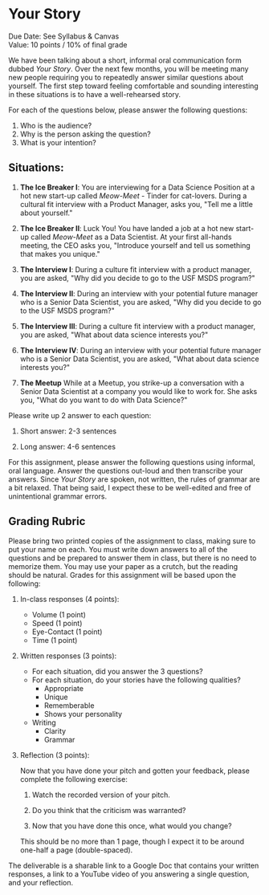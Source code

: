 Your Story
========

Due Date: See Syllabus & Canvas    
Value: 10 points / 10% of final grade   

We have been talking about a short, informal oral communication form dubbed _Your Story_. Over the next few months, you will be meeting many new people requiring you to repeatedly answer similar questions about yourself. The first step toward feeling comfortable and sounding interesting in these situations is to have a well-rehearsed story.

For each of the questions below, please answer the following questions:

1. Who is the audience?
1. Why is the person asking the question?
1. What is your intention?

Situations:
-----

1. __The Ice Breaker I__: You are interviewing for a Data Science Position at a hot new start-up called _Meow-Meet_ - Tinder for cat-lovers. During a cultural fit interview with a Product Manager, asks you, "Tell me a little about yourself."

2. __The Ice Breaker II__: Luck You! You have landed a job at a hot new  start-up called _Meow-Meet_ as a Data Scientist. At your first all-hands meeting, the CEO asks you, "Introduce yourself and tell us something that makes you unique."
 
4. __The Interview I__: During a culture fit interview with a product manager, you are asked, "Why did you decide to go to the USF MSDS program?"

5. __The Interview II__: During an interview with your potential future manager who is a Senior Data Scientist, you are asked, "Why did you decide to go to the USF MSDS program?"

6. __The Interview III__: During a culture fit interview with a product manager, you are asked, "What about data science interests you?"

5. __The Interview IV__: During an interview with your potential future manager who is a Senior Data Scientist, you are asked, "What about data science interests you?"

9. __The Meetup__ While at a Meetup, you strike-up a conversation with a Senior Data Scientist at a company you would like to work for. She asks you, "What do you want to do with Data Science?"

Please write up 2 answer to each question:

1. Short answer: 2-3 sentences

2. Long answer: 4-6 sentences

For this assignment, please answer the following questions using informal, oral language. Answer the questions out-loud and then transcribe your answers. Since _Your Story_ are spoken, not written, the rules of grammar are a bit relaxed. That being said, I expect these to be well-edited and free of unintentional grammar errors.

Grading Rubric 
-------

Please bring two printed copies of the assignment to class, making sure to put your name on each. You must write down answers to all of the questions and be prepared to answer them in class, but there is no need to memorize them. You may use your paper as a crutch, but the reading should be natural. Grades for this assignment will be based upon the following:

1. In-class responses (4 points): 
    
    - Volume (1 point)
    - Speed (1 point)
    - Eye-Contact (1 point)
    - Time (1 point)

2. Written responses (3 points):
    
    - For each situation, did you answer the 3 questions?
    - For each situation, do your stories have the following qualities?
        - Appropriate 
        - Unique
        - Rememberable
        - Shows your personality
    - Writing
        - Clarity
        - Grammar
    
3. Reflection (3 points):

    Now that you have done your pitch and gotten your feedback, please complete the following exercise:

    1.  Watch the recorded version of your pitch.

    2.  Do you think that the criticism was warranted?

    3.  Now that you have done this once, what would you change?

	This should be no more than 1 page, though I expect it to be around one-half a page (double-spaced).

The deliverable is a sharable link to a Google Doc that contains your written responses, a link to a YouTube video of you answering a single question, and your reflection.
